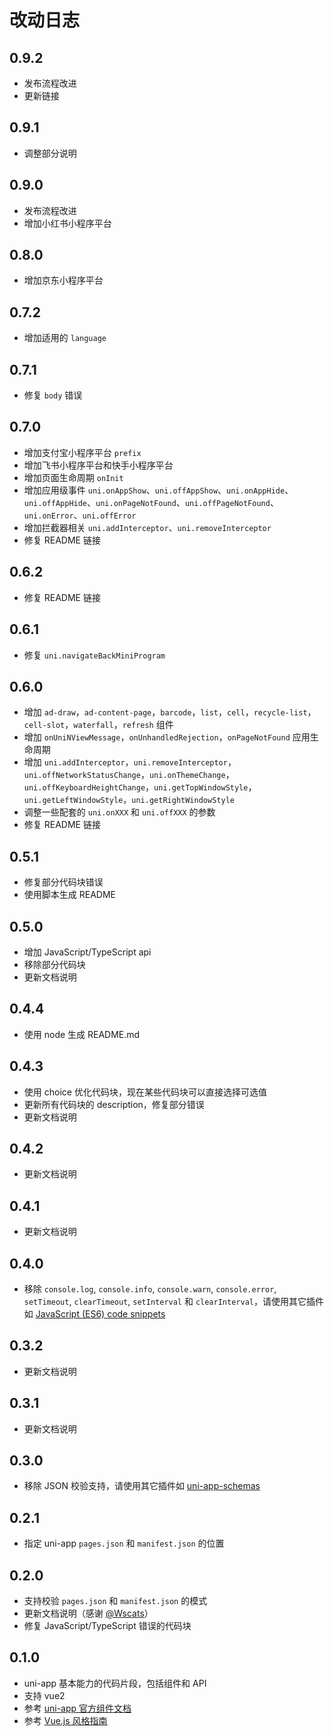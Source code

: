 # 改动日志

## 0.9.2

- 发布流程改进
- 更新链接

## 0.9.1

- 调整部分说明

## 0.9.0

- 发布流程改进
- 增加小红书小程序平台

## 0.8.0

- 增加京东小程序平台

## 0.7.2

- 增加适用的 `language`

## 0.7.1

- 修复 `body` 错误

## 0.7.0

- 增加支付宝小程序平台 `prefix`
- 增加飞书小程序平台和快手小程序平台
- 增加页面生命周期 `onInit`
- 增加应用级事件 `uni.onAppShow`、`uni.offAppShow`、`uni.onAppHide`、`uni.offAppHide`、`uni.onPageNotFound`、`uni.offPageNotFound`、`uni.onError`、`uni.offError`
- 增加拦截器相关 `uni.addInterceptor`、`uni.removeInterceptor`
- 修复 README 链接

## 0.6.2

- 修复 README 链接

## 0.6.1

- 修复 `uni.navigateBackMiniProgram`

## 0.6.0

- 增加 `ad-draw`，`ad-content-page`，`barcode`，`list`，`cell`，`recycle-list`，`cell-slot`，`waterfall`，`refresh` 组件
- 增加 `onUniNViewMessage`，`onUnhandledRejection`，`onPageNotFound` 应用生命周期
- 增加 `uni.addInterceptor`，`uni.removeInterceptor`，`uni.offNetworkStatusChange`，`uni.onThemeChange`，`uni.offKeyboardHeightChange`，`uni.getTopWindowStyle`，`uni.getLeftWindowStyle`，`uni.getRightWindowStyle`
- 调整一些配套的 `uni.onXXX` 和 `uni.offXXX` 的参数
- 修复 README 链接

## 0.5.1

- 修复部分代码块错误
- 使用脚本生成 README

## 0.5.0

- 增加 JavaScript/TypeScript api
- 移除部分代码块
- 更新文档说明

## 0.4.4

- 使用 node 生成 README.md

## 0.4.3

- 使用 choice 优化代码块，现在某些代码块可以直接选择可选值
- 更新所有代码块的 description，修复部分错误
- 更新文档说明

## 0.4.2

- 更新文档说明

## 0.4.1

- 更新文档说明

## 0.4.0

- 移除 `console.log`, `console.info`, `console.warn`, `console.error`, `setTimeout`, `clearTimeout`, `setInterval` 和 `clearInterval`，请使用其它插件如 [JavaScript (ES6) code snippets](https://marketplace.visualstudio.com/items?itemName=xabikos.JavaScriptSnippets)

## 0.3.2

- 更新文档说明

## 0.3.1

- 更新文档说明

## 0.3.0

- 移除 JSON 校验支持，请使用其它插件如 [uni-app-schemas](https://marketplace.visualstudio.com/items?itemName=ModyQyW.vscode-uni-app-schemas)

## 0.2.1

- 指定 uni-app `pages.json` 和 `manifest.json` 的位置

## 0.2.0

- 支持校验 `pages.json` 和 `manifest.json` 的模式
- 更新文档说明（感谢 [@Wscats](https://github.com/Wscats)）
- 修复 JavaScript/TypeScript 错误的代码块

## 0.1.0

- uni-app 基本能力的代码片段，包括组件和 API
- 支持 vue2
- 参考 [uni-app 官方组件文档](https://uniapp.dcloud.io/component/README)
- 参考 [Vue.js 风格指南](https://cn.vuejs.org/v2/style-guide/index.html)
